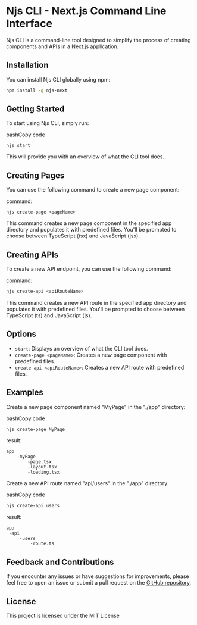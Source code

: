 # Njs CLI - Next.js Command Line Interface

Njs CLI is a command-line tool designed to simplify the process of creating components and APIs in a Next.js application.

## Installation

You can install Njs CLI globally using npm:

```bash
npm install -g njs-next
```

## Getting Started

To start using Njs CLI, simply run:

bashCopy code

```
njs start
```

This will provide you with an overview of what the CLI tool does.

## Creating Pages

You can use the following command to create a new page component:

command:

```
njs create-page <pageName>
```

This command creates a new page component in the specified app directory and populates it with predefined files. You'll be prompted to choose between TypeScript (tsx) and JavaScript (jsx).

## Creating APIs

To create a new API endpoint, you can use the following command:

command:

```bash
njs create-api <apiRouteName>
```

This command creates a new API route in the specified app directory and populates it with predefined files. You'll be prompted to choose between TypeScript (ts) and JavaScript (js).

## Options

- `start`: Displays an overview of what the CLI tool does.
- `create-page <pageName>`: Creates a new page component with predefined files.
- `create-api <apiRouteName>`: Creates a new API route with predefined files.

## Examples

Create a new page component named "MyPage" in the "./app" directory:

bashCopy code

```bash
njs create-page MyPage
```

result:

```file
app
	-myPage
		-page.tsx
		-layout.tsx
		-loading.tsx
```

Create a new API route named "api/users" in the "./app" directory:

bashCopy code

```bash
njs create-api users
```

result:

```
app
 -api
	 -users
		 -route.ts
```

## Feedback and Contributions

If you encounter any issues or have suggestions for improvements, please feel free to open an issue or submit a pull request on the [GitHub repository](https://github.com/itsarunkumar/njs).

## License

This project is licensed under the MIT License
